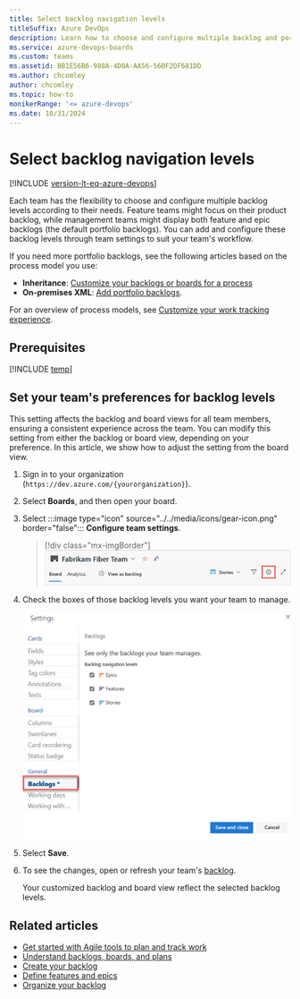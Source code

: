 ```yaml
---
title: Select backlog navigation levels
titleSuffix: Azure DevOps
description: Learn how to choose and configure multiple backlog and portfolio backlog levels for your team in Azure DevOps to suit your workflow.
ms.service: azure-devops-boards
ms.custom: teams
ms.assetid: BB1E56B6-988A-4D0A-AA56-560F2DF681DD  
ms.author: chcomley
author: chcomley
ms.topic: how-to
monikerRange: '<= azure-devops'
ms.date: 10/31/2024
---
```


# Select backlog navigation levels

[!INCLUDE [version-lt-eq-azure-devops](../../includes/version-lt-eq-azure-devops.md)]  

Each team has the flexibility to choose and configure multiple backlog levels according to their needs. Feature teams might focus on their product backlog, while management teams might display both feature and epic backlogs (the default portfolio backlogs). You can add and configure these backlog levels through team settings to suit your team's workflow.

If you need more portfolio backlogs, see the following articles based on the process model you use: 
- **Inheritance**: [Customize your backlogs or boards for a process](work/customize-process-backlogs-boards.md)  
- **On-premises XML**: [Add portfolio backlogs](../../reference/add-portfolio-backlogs.md).

For an overview of process models, see [Customize your work tracking experience](../../reference/customize-work.md).

## Prerequisites

[!INCLUDE [temp](includes/prerequisites-team-settings.md)]

<a id="activate-backlogs"></a>

## Set your team's preferences for backlog levels

This setting affects the backlog and board views for all team members, ensuring a consistent experience across the team. You can modify this setting from either the backlog or board view, depending on your preference. In this article, we show how to adjust the setting from the board view.

1. Sign in to your organization (```https://dev.azure.com/{yourorganization}```).
2. Select **Boards**, and then open your board.

3. Select :::image type="icon" source="../../media/icons/gear-icon.png" border="false"::: **Configure team settings**.

	> [!div class="mx-imgBorder"]
	> ![Screenshot shows Open board settings for a team.](media/configure-team/open-board-settings.png)  

4. Check the boxes of those backlog levels you want your team to manage. 

	![Screenshot shows Team settings dialog, Backlogs tab.](media/select-nav-backlog-levels-config-ts.png)  

5. Select **Save**.  

6. To see the changes, open or refresh your team's [backlog](../../boards/backlogs/create-your-backlog.md). 

   Your customized backlog and board view reflect the selected backlog levels.

## Related articles

- [Get started with Agile tools to plan and track work](../../boards/get-started/what-is-azure-boards.md)
- [Understand backlogs, boards, and plans](../../boards/backlogs/backlogs-boards-plans.md)
- [Create your backlog](../../boards/backlogs/create-your-backlog.md)
- [Define features and epics](../../boards/backlogs/define-features-epics.md)
- [Organize your backlog](../../boards/backlogs/organize-backlog.md)
